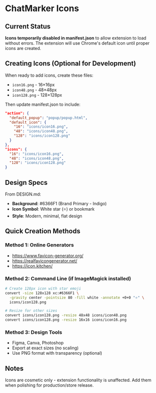# ChatMarker Icons

## Current Status

**Icons temporarily disabled in manifest.json** to allow extension to load without errors. The extension will use Chrome's default icon until proper icons are created.

## Creating Icons (Optional for Development)

When ready to add icons, create these files:
- `icon16.png` - 16×16px
- `icon48.png` - 48×48px
- `icon128.png` - 128×128px

Then update manifest.json to include:

```json
"action": {
  "default_popup": "popup/popup.html",
  "default_icon": {
    "16": "icons/icon16.png",
    "48": "icons/icon48.png",
    "128": "icons/icon128.png"
  }
},
"icons": {
  "16": "icons/icon16.png",
  "48": "icons/icon48.png",
  "128": "icons/icon128.png"
}
```

## Design Specs

From DESIGN.md:
- **Background**: #6366F1 (Brand Primary - Indigo)
- **Icon Symbol**: White star (⭐) or bookmark
- **Style**: Modern, minimal, flat design

## Quick Creation Methods

### Method 1: Online Generators
- https://www.favicon-generator.org/
- https://realfavicongenerator.net/
- https://icon.kitchen/

### Method 2: Command Line (if ImageMagick installed)
```bash
# Create 128px icon with star emoji
convert -size 128x128 xc:#6366F1 \
  -gravity center -pointsize 80 -fill white -annotate +0+0 "⭐" \
  icons/icon128.png

# Resize for other sizes
convert icons/icon128.png -resize 48x48 icons/icon48.png
convert icons/icon128.png -resize 16x16 icons/icon16.png
```

### Method 3: Design Tools
- Figma, Canva, Photoshop
- Export at exact sizes (no scaling)
- Use PNG format with transparency (optional)

## Notes

Icons are cosmetic only - extension functionality is unaffected. Add them when polishing for production/store release.

